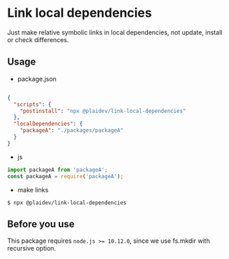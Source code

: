 # Link local dependencies

Just make relative symbolic links in local dependencies, not update, install or check differences.

## Usage

- package.json
```package.json

{
  "scripts": {
    "postinstall": "npx @plaidev/link-local-dependencies"
  },
  "localDependencies": {
    "packageA": "./packages/packageA"
  }
}

```

- js
```ts
import packageA from 'packageA';
const packageA = require('packageA');
```

- make links
```
$ npx @plaidev/link-local-dependencies
```

## Before you use

This package requires `node.js >= 10.12.0`, since we use fs.mkdir with recursive option.
